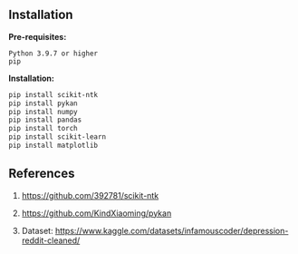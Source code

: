 ## Installation
 
**Pre-requisites:**

```
Python 3.9.7 or higher
pip
```

**Installation:**
```bash
pip install scikit-ntk
pip install pykan 
pip install numpy
pip install pandas
pip install torch
pip install scikit-learn
pip install matplotlib
```

## References
1. https://github.com/392781/scikit-ntk

2. https://github.com/KindXiaoming/pykan

3. Dataset: https://www.kaggle.com/datasets/infamouscoder/depression-reddit-cleaned/

